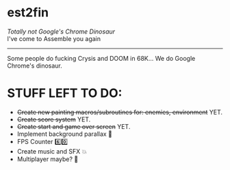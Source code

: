 # est2fin
*Totally not Google's Chrome Dinosaur* <br>
I've come to Assemble you again

---------------------------------------------------------------

Some people do fucking Crysis and DOOM in 68K... We do Google Chrome's dinosaur.

# STUFF LEFT TO DO:
  - ~~Create new painting macros/subroutines for: enemies, environment~~ YET.
  - ~~Create score system~~ YET.
  - ~~Create start and game over screen~~ YET.
  - Implement background parallax :sunrise_over_mountains:
  - FPS Counter :six::zero:
  - Create music and SFX :collision:
  - Multiplayer maybe? :two_men_holding_hands:

